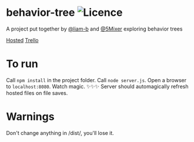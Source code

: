 # behavior-tree ![Licence](https://img.shields.io/badge/license-MIT-blue.svg?style=flat)
A project put together by [@liam-b](https://github.com/liam-b) and [@5Mixer](https://github.com/5Mixer) exploring behavior trees

[Hosted](https://liam-b.github.io/behavior-tree/)
[Trello](https://trello.com/b/EAB19j2M/artificial-creature-development)

# To run
Call `npm install` in the project folder. Call `node server.js`. Open a browser to `localhost:8080`. Watch magic. ✨✨✨
Server should automagically refresh hosted files on file saves.

# Warnings
Don't change anything in /dist/, you'll lose it.
